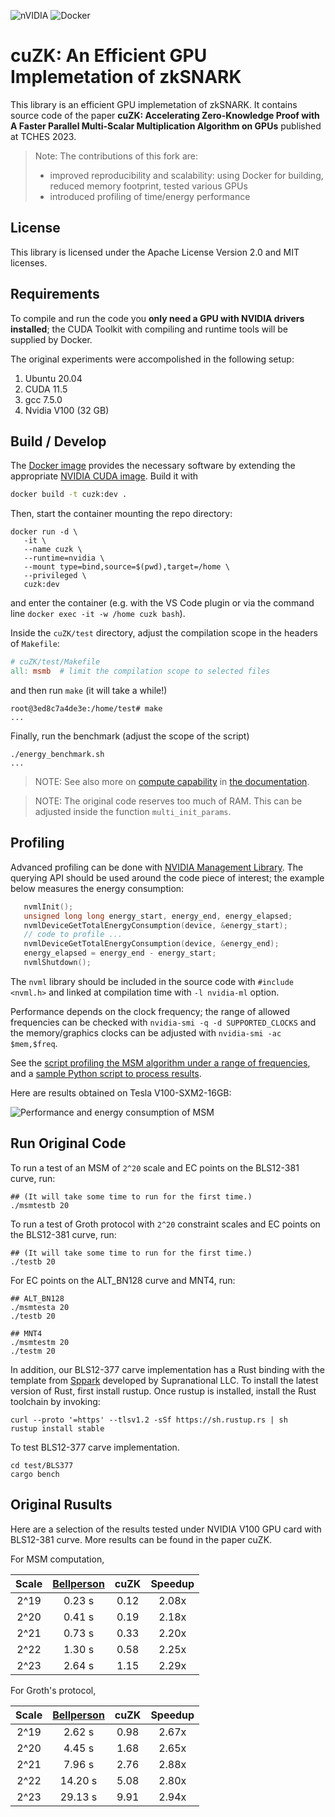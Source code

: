 ![nVIDIA](https://img.shields.io/badge/nVIDIA-%2376B900.svg?style=for-the-badge&logo=nVIDIA&logoColor=white)
![Docker](https://img.shields.io/badge/docker-%230db7ed.svg?style=for-the-badge&logo=docker&logoColor=white)
# cuZK: An Efficient GPU Implemetation of zkSNARK

This library is an efficient GPU implemetation of zkSNARK. It contains source code of the paper **cuZK: Accelerating Zero-Knowledge Proof with A Faster Parallel Multi-Scalar Multiplication Algorithm on GPUs** published at TCHES 2023.

> Note: The contributions of this fork are:
> * improved reproducibility and scalability: using Docker for building, reduced memory footprint, tested various GPUs 
> * introduced profiling of time/energy performance

## License

This library is licensed under the Apache License Version 2.0 and MIT licenses.

## Requirements

To compile and run the code you **only need a GPU with NVIDIA drivers installed**; the CUDA Toolkit with compiling and runtime tools will be supplied by Docker.

The original experiments were accompolished in the following setup:

1. Ubuntu 20.04
2. CUDA 11.5
3. gcc 7.5.0
4. Nvidia V100 (32 GB)


## Build / Develop

The [Docker image](./Dockerfile) provides the necessary software by extending the appropriate [NVIDIA CUDA image](https://hub.docker.com/r/nvidia/cuda/tags). Build it with
```bash
docker build -t cuzk:dev .
```
Then, start the container mounting the repo directory:
```console
docker run -d \
   -it \
   --name cuzk \
   --runtime=nvidia \
   --mount type=bind,source=$(pwd),target=/home \
   --privileged \
   cuzk:dev
```
and enter the container (e.g. with the VS Code plugin or via the command line `docker exec -it -w /home cuzk bash`).

Inside the `cuZK/test` directory, adjust the compilation scope in the headers of `Makefile`:
```Makefile
# cuZK/test/Makefile
all: msmb  # limit the compilation scope to selected files
```
and then run `make` (it will take a while!)
```console
root@3ed8c7a4de3e:/home/test# make
...
```
Finally, run the benchmark (adjust the scope of the script)
```console
./energy_benchmark.sh
...
```


> NOTE:  See also more on [compute capability](https://docs.nvidia.com/cuda/cuda-c-programming-guide/index.html#compute-capability) in [the documentation](https://developer.nvidia.com/cuda-gpus#compute).

> NOTE: The original code reserves too much of RAM. This can be adjusted inside the function `multi_init_params`.

## Profiling

Advanced profiling can be done with [NVIDIA Management Library](https://developer.nvidia.com/nvidia-management-library-nvml). 
The querying API should be used around the code piece of interest; the example below measures the energy consumption:
```cpp
   nvmlInit();
   unsigned long long energy_start, energy_end, energy_elapsed;
   nvmlDeviceGetTotalEnergyConsumption(device, &energy_start);
   // code to profile ...
   nvmlDeviceGetTotalEnergyConsumption(device, &energy_end);
   energy_elapsed = energy_end - energy_start;
   nvmlShutdown();
```
The `nvml` library should be included in the source code with `#include <nvml.h>` and linked at compilation time with `-l nvidia-ml` option.

Performance depends on the clock frequency; the range of allowed frequencies can be checked with `nvidia-smi -q -d SUPPORTED_CLOCKS`
and the memory/graphics clocks can be adjusted with `nvidia-smi -ac $mem,$freq`. 

See the [script profiling the MSM algorithm under a range of frequencies](./test/energy_benchmark.sh), and a [sample Python script to process results](./test/energy_benchmark.py).


 Here are results obtained on Tesla V100-SXM2-16GB:

![Performance and energy consumption of MSM](./data/performance_MSM_V100.png)


## Run Original Code

To run a test of an MSM of `2^20` scale and EC points on the BLS12-381 curve, run:
```
## (It will take some time to run for the first time.)
./msmtestb 20 
```

To run a test of Groth protocol with `2^20` constraint scales and EC points on the BLS12-381 curve, run:
```
## (It will take some time to run for the first time.)
./testb 20
```

For EC points on the ALT_BN128 curve and MNT4, run:
```
## ALT_BN128
./msmtesta 20
./testb 20

## MNT4
./msmtestm 20
./testm 20
```

In addition, our BLS12-377 carve implementation has a Rust binding with the template from [Sppark](https://github.com/supranational/sppark) developed by Supranational LLC. To install the latest version of Rust, first install rustup. Once rustup is installed, install the Rust toolchain by invoking:

```
curl --proto '=https' --tlsv1.2 -sSf https://sh.rustup.rs | sh
rustup install stable
```

To test BLS12-377 carve implementation.
```
cd test/BLS377
cargo bench
```

## Original Rusults

Here are a selection of the results tested under NVIDIA V100 GPU card with BLS12-381 curve. More results can be found in the paper cuZK.

For MSM computation, 

| Scale        | [Bellperson](https://github.com/filecoin-project/bellperson)| cuZK     |  Speedup |
| :---:        | :-----:                                                     | :-----:  |:-----:   |
| 2^19         | 0.23 s                                                      |  0.12    | 2.08x    |
| 2^20         | 0.41 s                                                      |  0.19    | 2.18x    |
| 2^21         | 0.73 s                                                      |  0.33    | 2.20x    |
| 2^22         | 1.30 s                                                      |  0.58    | 2.25x    |
| 2^23         | 2.64 s                                                      |  1.15    | 2.29x    |

For Groth's protocol, 

| Scale        | [Bellperson](https://github.com/filecoin-project/bellperson)| cuZK     |  Speedup |
| :---:        | :-----:                                                     | :-----:  |:-----:   |
| 2^19         | 2.62 s                                                      |  0.98    | 2.67x    |
| 2^20         | 4.45 s                                                      |  1.68    | 2.65x    |
| 2^21         | 7.96 s                                                      |  2.76    | 2.88x    |
| 2^22         | 14.20 s                                                     |  5.08    | 2.80x    |
| 2^23         | 29.13 s                                                     |  9.91    | 2.94x    |
